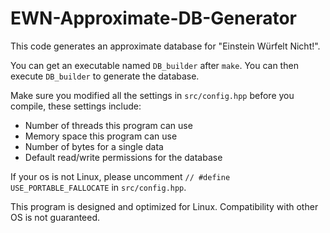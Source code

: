 # EWN-Approximate-DB-Generator
This code generates an approximate database for "Einstein Würfelt Nicht!".

You can get an executable named `DB_builder` after `make`. You can then execute `DB_builder` to generate the database.

Make sure you modified all the settings in `src/config.hpp` before you compile, these settings include:
* Number of threads this program can use
* Memory space this program can use
* Number of bytes for a single data
* Default read/write permissions for the database

If your os is not Linux, please uncomment `// #define USE_PORTABLE_FALLOCATE` in `src/config.hpp`.

This program is designed and optimized for Linux. Compatibility with other OS is not guaranteed.
